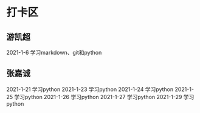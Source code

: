# 打卡区

## 游凯超
2021-1-6 学习markdown、git和python
## 张嘉诚
2021-1-21 学习python
2021-1-23 学习python
2021-1-24 学习python
2021-1-25 学习python
2021-1-26 学习python
2021-1-27 学习python
2021-1-29 学习python
